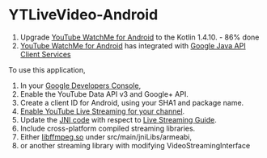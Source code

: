 # YTLiveVideo-Android

1. Upgrade  [YouTube WatchMe for Android](https://github.com/youtube/yt-watchme) to the Kotlin 1.4.10. - 86% done
2. [YouTube WatchMe for Android](https://github.com/youtube/yt-watchme) has integrated with [Google Java API Client Services](https://github.com/googleapis/google-api-java-client-services) 


To use this application,

1. In your [Google Developers Console](https://console.developers.google.com),
 1. Enable the YouTube Data API v3 and Google+ API.
 1. Create a client ID for Android, using your SHA1 and package name.
1. [Enable YouTube Live Streaming for your channel](https://support.google.com/youtube/answer/2474026?hl=en).
1. Update the [JNI code](https://github.com/youtube/yt-watchme/blob/master/app/src/main/jni/ffmpeg-jni.c) with respect to [Live Streaming Guide](https://support.google.com/youtube/answer/2853702?hl=en).
1. Include cross-platform compiled streaming libraries.
 1. Either [libffmpeg.so](https://trac.ffmpeg.org/wiki/CompilationGuide/Android) under src/main/jniLibs/armeabi,
 1. or another streaming library with modifying VideoStreamingInterface
 